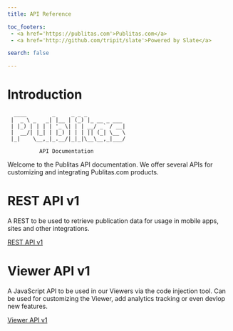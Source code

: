 ```yaml
---
title: API Reference

toc_footers:
 - <a href='https://publitas.com'>Publitas.com</a>
 - <a href='http://github.com/tripit/slate'>Powered by Slate</a>

search: false

---
```


# Introduction
```
  ____        _     _ _ _
 |  _ \ _   _| |__ | (_) |_ __ _ ___
 | |_) | | | | '_ \| | | __/ _` / __|
 |  __/| |_| | |_) | | | || (_| \__ \
 |_|    \__,_|_.__/|_|_|\__\__,_|___/

          API Documentation
```

Welcome to the Publitas API documentation. We offer several APIs for customizing and integrating Publitas.com products.


# REST API v1



A REST to be used to retrieve publication data for usage in mobile apps, sites and other integrations.

[REST API v1](rest-v1.html)


# Viewer API v1

A JavaScript API to be used in our Viewers via the code injection tool. Can be used for customizing the Viewer, add analytics tracking or even devlop new features.

[Viewer API v1](js.html)
